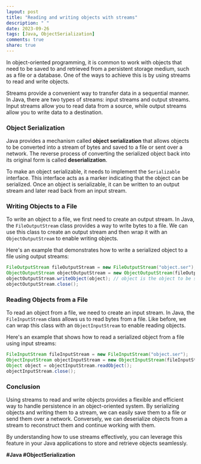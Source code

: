 ```yaml
---
layout: post
title: "Reading and writing objects with streams"
description: " "
date: 2023-09-26
tags: [Java, ObjectSerialization]
comments: true
share: true
---
```


In object-oriented programming, it is common to work with objects that need to be saved to and retrieved from a persistent storage medium, such as a file or a database. One of the ways to achieve this is by using streams to read and write objects.

Streams provide a convenient way to transfer data in a sequential manner. In Java, there are two types of streams: input streams and output streams. Input streams allow you to read data from a source, while output streams allow you to write data to a destination.

### Object Serialization

Java provides a mechanism called **object serialization** that allows objects to be converted into a stream of bytes and saved to a file or sent over a network. The reverse process of converting the serialized object back into its original form is called **deserialization**.

To make an object serializable, it needs to implement the `Serializable` interface. This interface acts as a marker indicating that the object can be serialized. Once an object is serializable, it can be written to an output stream and later read back from an input stream.

### Writing Objects to a File

To write an object to a file, we first need to create an output stream. In Java, the `FileOutputStream` class provides a way to write bytes to a file. We can use this class to create an output stream and then wrap it with an `ObjectOutputStream` to enable writing objects.

Here's an example that demonstrates how to write a serialized object to a file using output streams:

```java
FileOutputStream fileOutputStream = new FileOutputStream("object.ser");
ObjectOutputStream objectOutputStream = new ObjectOutputStream(fileOutputStream);
objectOutputStream.writeObject(object); // object is the object to be serialized
objectOutputStream.close();
```

### Reading Objects from a File

To read an object from a file, we need to create an input stream. In Java, the `FileInputStream` class allows us to read bytes from a file. Like before, we can wrap this class with an `ObjectInputStream` to enable reading objects.

Here's an example that shows how to read a serialized object from a file using input streams:

```java
FileInputStream fileInputStream = new FileInputStream("object.ser");
ObjectInputStream objectInputStream = new ObjectInputStream(fileInputStream);
Object object = objectInputStream.readObject();
objectInputStream.close();
```

### Conclusion

Using streams to read and write objects provides a flexible and efficient way to handle persistence in an object-oriented system. By serializing objects and writing them to a stream, we can easily save them to a file or send them over a network. Conversely, we can deserialize objects from a stream to reconstruct them and continue working with them.

By understanding how to use streams effectively, you can leverage this feature in your Java applications to store and retrieve objects seamlessly.

**#Java #ObjectSerialization**